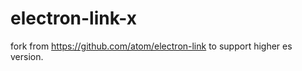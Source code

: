  # electron-link-x

 fork from https://github.com/atom/electron-link to support higher es version.

